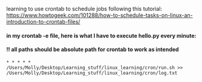 learning to use crontab to schedule jobs following this tutorial:  
https://www.howtogeek.com/101288/how-to-schedule-tasks-on-linux-an-introduction-to-crontab-files/

#### in my crontab -e file, here is what I have to execute hello.py every minute:
#### !! all paths should be absolute path for crontab to work as intended
`* * * * * /Users/Molly/Desktop/Learning_stuff/linux_learning/cron/run.sh >> /Users/Molly/Desktop/Learning_stuff/linux_learning/cron/log.txt` 
